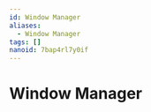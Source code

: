 ```yaml
---
id: Window Manager
aliases:
  - Window Manager
tags: []
nanoid: 7bap4rl7y0if
---
```


# Window Manager

